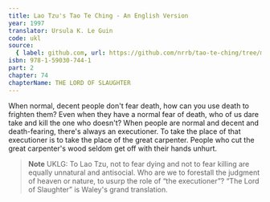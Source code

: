 ```yaml
---
title: Lao Tzu's Tao Te Ching - An English Version
year: 1997
translator: Ursula K. Le Guin
code: ukl
source:
  { label: github.com, url: https://github.com/nrrb/tao-te-ching/tree/master }
isbn: 978-1-59030-744-1
part: 2
chapter: 74
chapterName: THE LORD OF SLAUGHTER
---
```


When normal, decent people don't fear death,
how can you use death to frighten them?
Even when they have a normal fear of death,
who of us dare take and kill the one who doesn't?
When people are normal and decent and death-fearing,
there's always an executioner.
To take the place of that executioner
is to take the place of the great carpenter.
People who cut the great carpenter's wood
seldom get off with their hands unhurt.

> **Note** UKLG: To Lao Tzu, not to fear dying and not to fear killing are equally unnatural and antisocial. Who are we to forestall the judgment of heaven or nature,
> to usurp the role of “the executioner”? “The Lord of Slaughter” is Waley's grand translation.
